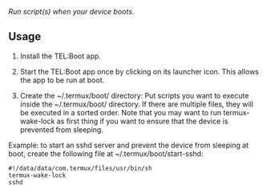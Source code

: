 _Run script(s) when your device boots._

## Usage

1. Install the TEL:Boot app.

2. Start the TEL:Boot app once by clicking on its launcher icon. This allows the app to be run at boot.

3. Create the ~/.termux/boot/ directory: Put scripts you want to execute inside the ~/.termux/boot/ directory. If there are multiple files, they will be executed in a sorted order. Note that you may want to run termux-wake-lock as first thing if you want to ensure that the device is prevented from sleeping.

Example: to start an sshd server and prevent the device from sleeping at boot, create the following file at ~/.termux/boot/start-sshd:

<pre><code>#!/data/data/com.termux/files/usr/bin/sh
termux-wake-lock
sshd</code></pre>
